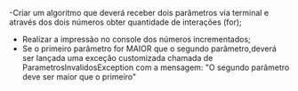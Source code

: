 -Criar um algoritmo que deverá receber dois parâmetros via terminal e através dos dois números obter quantidade de interações (for);
- Realizar a impressão no console dos números incrementados;
- Se o primeiro parâmetro for MAIOR que o segundo parâmetro,deverá ser lançada uma exceção customizada chamada de ParametrosInvalidosException com a mensagem: "O segundo parâmetro deve ser maior que o primeiro"
